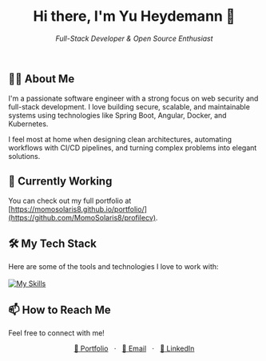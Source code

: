  
<div align="center"><h1 align="center">Hi there, I'm Yu Heydemann 👋</h1><em>Full-Stack Developer & Open Source Enthusiast</em></p></div><br />

## 👨‍💻 About Me
I'm a passionate software engineer with a strong focus on web security and full-stack development.
I love building secure, scalable, and maintainable systems using technologies like Spring Boot, Angular, Docker, and Kubernetes.

I feel most at home when designing clean architectures, automating workflows with CI/CD pipelines, and turning complex problems into elegant solutions.


## 🚀 Currently Working 

You can check out my full portfolio at [https://momosolaris8.github.io/portfolio/](https://github.com/MomoSolaris8/profilecv).

## 🛠️ My Tech Stack
Here are some of the tools and technologies I love to work with: <br><br>
[![My Skills](https://skillicons.dev/icons?i=java,kotlin,python,linux,grafana,docker,js,azure,mongodb)](https://skillicons.dev)

## 📫 How to Reach Me
Feel free to connect with me!

<p align="center">
<a href="https://momosolaris8.github.io/portfolio/">🐙 Portfolio</a>
&nbsp;&nbsp;·&nbsp;&nbsp;
<a href="mailto:yuheydemann@outlook.de">📧 Email</a>
&nbsp;&nbsp;·&nbsp;&nbsp;
<a href="https://www.linkedin.com/in/yu-h-54686414a/">💼 LinkedIn</a>
</p>

  
  
  
  
  
 


   

   

   


